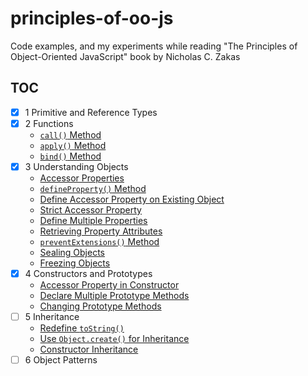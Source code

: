 # principles-of-oo-js

Code examples, and my experiments while reading
"The Principles of Object-Oriented JavaScript" book by Nicholas C. Zakas

## TOC

- [x] 1 Primitive and Reference Types
- [x] 2 Functions
  - [`call()` Method](src/functions/call_method.js)
  - [`apply()` Method](src/functions/apply_method.js)
  - [`bind()` Method](src/functions/bind_method.js)
- [x] 3 Understanding Objects
  - [Accessor Properties](src/objects/accessor_property.js)
  - [`defineProperty()` Method](src/objects/define_property.js)
  - [Define Accessor Property on Existing Object](src/objects/define_accessor.js)
  - [Strict Accessor Property](src/objects/strict_accessor.js)
  - [Define Multiple Properties](src/objects/multiple_properties.js)
  - [Retrieving Property Attributes](src/objects/property_attributes.js)
  - [`preventExtensions()` Method](src/objects/prevent_extensions.js)
  - [Sealing Objects](src/objects/sealing.js)
  - [Freezing Objects](src/objects/freezing.js)
- [x] 4 Constructors and Prototypes
  - [Accessor Property in Constructor](src/prototypes/accessor_in_constructor.js)
  - [Declare Multiple Prototype Methods](src/prototypes/multiple_methods.js)
  - [Changing Prototype Methods](src/prototypes/change_prototype_methods.js)
- [ ] 5 Inheritance
  - [Redefine `toString()`](src/inheritance/redefine_to_string.js)
  - [Use `Object.create()` for Inheritance](src/inheritance/object_create.js)
  - [Constructor Inheritance](src/inheritance/constructor_inheritance.js)
- [ ] 6 Object Patterns
